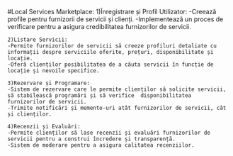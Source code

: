 #Local Services Marketplace: 
	1)Înregistrare și Profil Utilizator:
	-Creează profile pentru furnizorii de servicii și clienți.
	-Implementează un proces de verificare pentru a asigura credibilitatea furnizorilor de servicii.
	
	2)Listare Servicii:
	-Permite furnizorilor de servicii să creeze profiluri detaliate cu informații despre serviciile oferite, prețuri, disponibilitate și locație.
	-Oferă clienților posibilitatea de a căuta servicii în funcție de locație și nevoile specifice.

	3)Rezervare și Programare:
	-Sistem de rezervare care le permite clienților să solicite servicii, să stabilească programări și să verifice 	disponibilitatea furnizorilor de servicii.
	-Trimite notificări și memento-uri atât furnizorilor de servicii, cât și clienților.

	4)Recenzii și Evaluări:
	-Permite clienților să lase recenzii și evaluări furnizorilor de servicii pentru a construi încredere și transparență.
	-Sistem de moderare pentru a asigura calitatea recenziilor.
